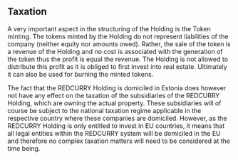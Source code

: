 ## Taxation

A very important aspect in the structuring of the Holding is the Token minting. The tokens minted by the Holding do not represent liabilities of the company (neither equity nor amounts owed). Rather, the sale of the token is a revenue of the Holding and no cost is associated with the generation of the token thus the profit is equal the revenue. The Holding is not allowed to distribute this profit as it is obliged to first invest into real estate. Ultimately it can also be used for burning the minted tokens. 

The fact that the REDCURRY Holding is domiciled in Estonia does however not have any effect on the taxation of the subsidiaries of the REDCURRY Holding, which are owning the actual property. These subsidiaries will of course be subject to the national taxation regime applicable in the respective country where these companies are domiciled. However, as the REDCURRY Holding is only entitled to invest in EU countries, it means that all legal entities within the REDCURRY system will be domiciled in the EU and therefore no complex taxation matters will need to be considered at the time being.
